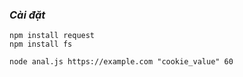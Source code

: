 ### ***Cài đặt***
```
npm install request
npm install fs
```
```
node anal.js https://example.com "cookie_value" 60
```
